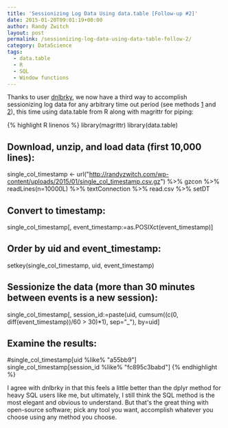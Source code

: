 ```yaml
---
title: 'Sessionizing Log Data Using data.table [Follow-up #2]'
date: 2015-01-20T09:01:19+00:00
author: Randy Zwitch
layout: post
permalink: /sessionizing-log-data-using-data-table-follow-2/
category: DataScience
tags:
  - data.table
  - R
  - SQL
  - Window functions
---
```

Thanks to user <a title="dnlbrky comment" href="http://randyzwitch.com/sessionizing-log-data-dplyr-r-window-functions/#comment-16205" target="_blank">dnlbrky</a>, we now have a third way to accomplish sessionizing log data for any arbitrary time out period (see methods [1](/sessionizing-log-data-sql/ "Sessionizing Log Data Using SQL") and [2](/sessionizing-log-data-dplyr-r-window-functions/ "Sessionizing Log Data Using dplyr [Follow-up]")), this time using data.table from R along with magrittr for piping:

{% highlight R linenos %}
library(magrittr)
library(data.table)

## Download, unzip, and load data (first 10,000 lines):
single_col_timestamp <- url("http://randyzwitch.com/wp-content/uploads/2015/01/single_col_timestamp.csv.gz") %>%
  gzcon %>%
  readLines(n=10000L) %>%
  textConnection %>%
  read.csv %>%
  setDT

## Convert to timestamp:
single_col_timestamp[, event_timestamp:=as.POSIXct(event_timestamp)]

## Order by uid and event_timestamp:
setkey(single_col_timestamp, uid, event_timestamp)

## Sessionize the data (more than 30 minutes between events is a new session):
single_col_timestamp[, session_id:=paste(uid, cumsum((c(0, diff(event_timestamp))/60 > 30)*1), sep="_"), by=uid]

## Examine the results:
#single_col_timestamp[uid %like% "a55bb9"]
single_col_timestamp[session_id %like% "fc895c3babd"]
{% endhighlight %}

I agree with dnlbrky in that this feels a little better than the dplyr method for heavy SQL users like me, but ultimately, I still think the SQL method is the most elegant and obvious to understand. But that's the great thing with open-source software; pick any tool you want, accomplish whatever you choose using any method you choose.
